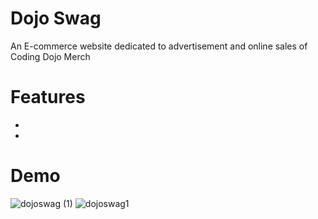 
# Dojo Swag
An E-commerce website dedicated to advertisement and online sales of Coding Dojo Merch

# Features 
* 
*

# Demo
![dojoswag (1)](https://user-images.githubusercontent.com/69501884/118938030-041d4680-b903-11eb-855c-29e63bc0735f.gif)
![dojoswag1](https://user-images.githubusercontent.com/69501884/118937912-e4861e00-b902-11eb-934f-35d3d4918eda.gif)




